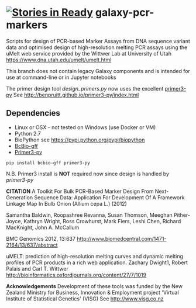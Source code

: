 [![Stories in Ready](https://badge.waffle.io/cfljam/galaxy-pcr-markers.png?label=ready&title=Ready)](https://waffle.io/cfljam/galaxy-pcr-markers)
galaxy-pcr-markers
==================

Scripts for design of PCR-based Marker Assays from DNA sequence variant data and optimised design of high-resolution melting PCR assays using the uMelt web service provided by the Wittwer Lab at University of Utah https://www.dna.utah.edu/umelt/umelt.html

This branch does not contain legacy Galaxy components and is intended for use at command-line or in Jupyter notebooks

The primer design tool *design_primers.py*  now uses the excellent [primer3-py](https://github.com/benpruitt/primer3-py) See  http://benpruitt.github.io/primer3-py/index.html

Dependencies
------------
- Linux or OSX - not tested on Windows (use Docker or VM)
- Python 2.7
- BioPython see https://pypi.python.org/pypi/biopython
- [BcBio-gff](https://github.com/chapmanb/bcbb/tree/master/gff)
- [Primer3-py](https://github.com/benpruitt/primer3-py)
```
pip install bcbio-gff primer3-py
```
N.B. Primer3 install is **NOT** required now since design is handled by *primer3-py*


**CITATION**
A Toolkit For Bulk PCR-Based Marker Design From Next-Generation Sequence Data: Application For Development Of A Framework Linkage Map In Bulb Onion (Allium cepa L.) (2012)

Samantha Baldwin, Roopashree Revanna, Susan Thomson, Meeghan Pither-Joyce, Kathryn Wright, Ross Crowhurst, Mark Fiers, Leshi Chen, Richard MacKnight, John A. McCallum

BMC Genomics 2012, 13:637  http://www.biomedcentral.com/1471-2164/13/637/abstract

uMELT: prediction of high-resolution melting curves and dynamic melting profiles of PCR products in a rich web application.
Zachary Dwight1, Robert Palais and Carl T. Wittwer http://bioinformatics.oxfordjournals.org/content/27/7/1019

**Acknowledgements**
Development of these tools was funded by the New Zealand Ministry for Business, Innovation & Employment project 'Virtual Institute of Statistical Genetics' (VISG)
See http://www.visg.co.nz
